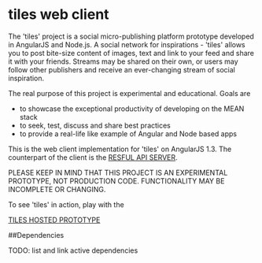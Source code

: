 # tiles web client

The 'tiles' project is a social micro-publishing platform prototype developed in AngularJS and Node.js. A social network for inspirations - 'tiles' allows you to post bite-size content of images, text and link to your feed and share it with your friends. Streams may be shared on their own, or users may follow other publishers and receive an ever-changing stream of social inspiration.

The real purpose of this project is experimental and educational. Goals are

- to showcase the exceptional productivity of developing on the MEAN stack
- to seek, test, discuss and share best practices
- to provide a real-life like example of Angular and Node based apps

This is the web client implementation for 'tiles' on AngularJS 1.3. The counterpart of the client is the [RESFUL API SERVER](https://github.com/mrrorinc/tilesnode).

PLEASE KEEP IN MIND THAT THIS PROJECT IS AN EXPERIMENTAL PROTOTYPE, NOT PRODUCTION CODE. FUNCTIONALITY MAY BE INCOMPLETE OR CHANGING.

To see 'tiles' in action, play with the

[TILES HOSTED PROTOTYPE](http://development.mrrorinc-tiles.divshot.io/)




##Dependencies

TODO: list and link active dependencies